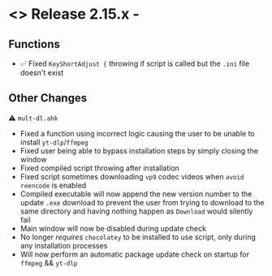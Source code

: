 # <> Release 2.15.x - 

## Functions
- ✅ Fixed `KeyShortAdjust {` throwing if script is called but the `.ini` file doesn't exist

## Other Changes

⚠️ `mult-dl.ahk`
- Fixed a function using incorrect logic causing the user to be unable to install `yt-dlp`/`ffmpeg`
- Fixed user being able to bypass installation steps by simply closing the window
- Fixed compiled script throwing after installation
- Fixed script sometimes downloading `vp9` codec videos when `avoid reencode` is enabled
- Compiled executable will now append the new version number to the update `.exe` download to prevent the user from trying to download to the same directory and having nothing happen as `Download` would silently fail
- Main window will now be disabled during update check
- No longer *requires* `chocolatey` to be installed to use script, only during any installation processes
- Will now perform an automatic package update check on startup for `ffmpeg` && `yt-dlp`